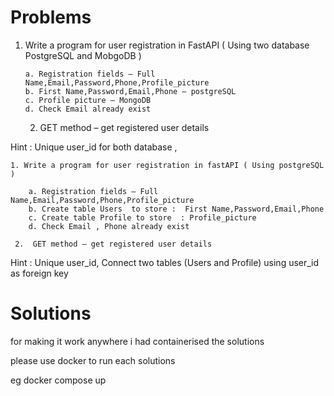 # Problems   

 1. Write a program for user registration in FastAPI ( Using two database PostgreSQL and MobgoDB )

        a. Registration fields – Full Name,Email,Password,Phone,Profile_picture
        b. First Name,Password,Email,Phone — postgreSQL
        c. Profile picture – MongoDB
        d. Check Email already exist

    2. GET method – get registered user details

Hint : Unique user_id for both database , 







    1. Write a program for user registration in fastAPI ( Using postgreSQL )

        a. Registration fields – Full Name,Email,Password,Phone,Profile_picture
        b. Create table Users  to store :  First Name,Password,Email,Phone
        c. Create table Profile to store  : Profile_picture
        d. Check Email , Phone already exist

     2.  GET method – get registered user details
	
Hint : Unique user_id, Connect two tables (Users and Profile) using user_id as foreign key









# Solutions


for making it work anywhere i had containerised the solutions


please use docker to run each solutions

eg docker compose up

